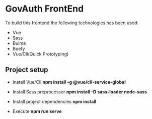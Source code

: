 # GovAuth FrontEnd

To build this frontend the following technologies has been used:

- Vue
- Sass
- Bulma
- Buefy
- Vue/Cli(Quick Prototyping)

## Project setup

- Install Vue/Cli
__npm install -g @vue/cli-service-global__

- Install Sass preprocessor
__npm install -D sass-loader node-sass__

- Install project dependencies
__npm install__

- Execute 
__npm run serve__
